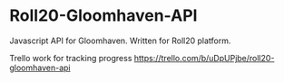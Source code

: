 # Roll20-Gloomhaven-API
Javascript API for Gloomhaven. Written for Roll20 platform.

Trello work for tracking progress https://trello.com/b/uDpUPjbe/roll20-gloomhaven-api

